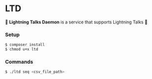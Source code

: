# LTD
🍣 **Lightning Talks Daemon** is a service that supports Lightning Talks 🍕

### Setup

```bash
$ composer install
$ chmod u+x ltd
```

### Commands

```bash
$ ./ltd seq <csv_file_path>
```
